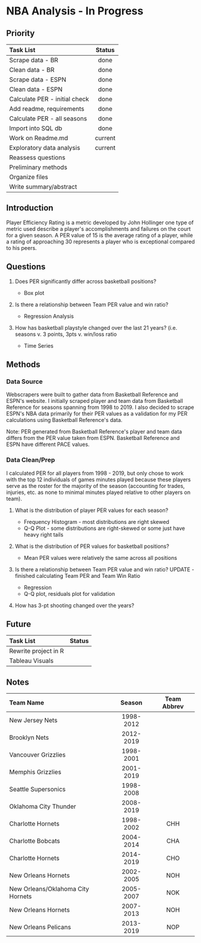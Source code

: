 # NBA Analysis - In Progress

## Priority
| Task List                     |   Status  | 
|:------------------------------|:---------:|
| Scrape data - BR              |    done   |
| Clean data - BR               |    done   |
| Scrape data - ESPN            |    done   |
| Clean data - ESPN             |    done   |
| Calculate PER - initial check |    done   |
| Add readme, requirements      |    done   |
| Calculate PER - all seasons   |    done   |
| Import into SQL db            |    done   |
| Work on Readme.md             |  current  |        
| Exploratory data analysis     |  current  |
| Reassess questions            |           |
| Preliminary methods           |           |
| Organize files                |           |
| Write summary/abstract        |           |

## Introduction
Player Efficiency Rating is a metric developed by John Hollinger one type of metric used describe a player's accomplishments and failures on the court for a given season. A PER value of 15 is the average rating of a player, while a rating of approaching 30 represents a player who is exceptional compared to his peers. 

## Questions
1. Does PER significantly differ across basketball positions?
    * Box plot

2. Is there a relationship between Team PER value and win ratio?
    * Regression Analysis

3. How has basketball playstyle changed over the last 21 years? (i.e. seasons v. 3 points, 3pts v. win/loss ratio
    * Time Series 

## Methods
### Data Source
Webscrapers were built to gather data from Basketball Reference and ESPN's website. I initially scraped player and team data from Basketball Reference for seasons spanning from 1998 to 2019. I also decided to scrape ESPN's NBA data primarily for their PER values as a validation for my PER calculations using Basketball Reference's data.

Note: PER generated from Basketball Reference's player and team data differs from the PER value taken from ESPN. Basketball Reference and ESPN have different PACE values. 

### Data Clean/Prep
I calculated PER for all players from 1998 - 2019, but only chose to work with the top 12 individuals of games minutes played because these players serve as the roster for the majority of the season (accounting for trades, injuries, etc. as none to minimal minutes played relative to other players on team).

1. What is the distribution of player PER values for each season?
    * Frequency Histogram - most distributions are right skewed
    * Q-Q Plot - some distributions are right-skewed or some just have heavy right tails 

2. What is the distribution of PER values for basketball positions? 
    * Mean PER values were relatively the same across all positions

3. Is there a relationship between Team PER value and win ratio?
UPDATE - finished calculating Team PER and Team Win Ratio
    * Regression
    * Q-Q plot, residuals plot for validation 

4. How has 3-pt shooting changed over the years? 


## Future

| Task List                     |   Status  | 
|:------------------------------|:---------:|
| Rewrite project in R          |           |
| Tableau Visuals               |           |

## Notes

| Team Name                         | Season    | Team Abbrev |
|:----------------------------------|:---------:|:-----------:|
| New Jersey Nets                   | 1998-2012 |             |
| Brooklyn Nets                     | 2012-2019 |             |
| Vancouver Grizzlies               | 1998-2001 |             |
| Memphis Grizzlies                 | 2001-2019 |             |
| Seattle Supersonics               | 1998-2008 |             |
| Oklahoma City Thunder             | 2008-2019 |             |
| Charlotte Hornets                 | 1998-2002 | CHH         |
| Charlotte Bobcats                 | 2004-2014 | CHA         |
| Charlotte Hornets                 | 2014-2019 | CHO         |
| New Orleans Hornets               | 2002-2005 | NOH         |
| New Orleans/Oklahoma City Hornets | 2005-2007 | NOK         |
| New Orleans Hornets               | 2007-2013 | NOH         |
| New Orleans Pelicans              | 2013-2019 | NOP         |